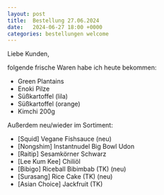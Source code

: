 ```yaml
---
layout: post
title:  Bestellung 27.06.2024
date:   2024-06-27 18:00 +0000
categories: bestellungen welcome
---
```


Liebe Kunden,

folgende frische Waren habe ich heute bekommen:
<ul>
<li>Green Plantains</li>
<li>Enoki Pilze</li>
<li>Süßkartoffel (lila)</li>
<li>Süßkartoffel (orange)</li>
<li>Kimchi 200g</li>
</ul>

Außerdem neu/wieder im Sortiment:
<ul>
<li>[Squid] Vegane Fishsauce (neu)</li>
<li>[Nongshim] Instantnudel Big Bowl Udon</li>
<li>[Raitip] Sesamkörner Schwarz</li>
<li>[Lee Kum Kee] Chiliöl</li>
<li>[Bibigo] Riceball Bibimbab (TK) (neu)</li>
<li>[Surasang] Rice Cake (TK) (neu)</li>
<li>[Asian Choice] Jackfruit (TK)</li>
</ul>